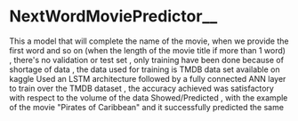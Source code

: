 # NextWordMoviePredictor__
This a model that will complete the name of the movie, when we provide the first word and so on (when the length of the movie title if more than 1 word) , there's no validation or test set , only training have been done because of shortage of data , the data used for training is TMDB data set available on kaggle 
Used an LSTM architecture followed by a fully connected ANN layer to train over the TMDB dataset , the accuracy achieved was satisfactory with respect to the volume of the data
Showed/Predicted , with the example of the movie "Pirates of Caribbean" and it successfully predicted the same 
